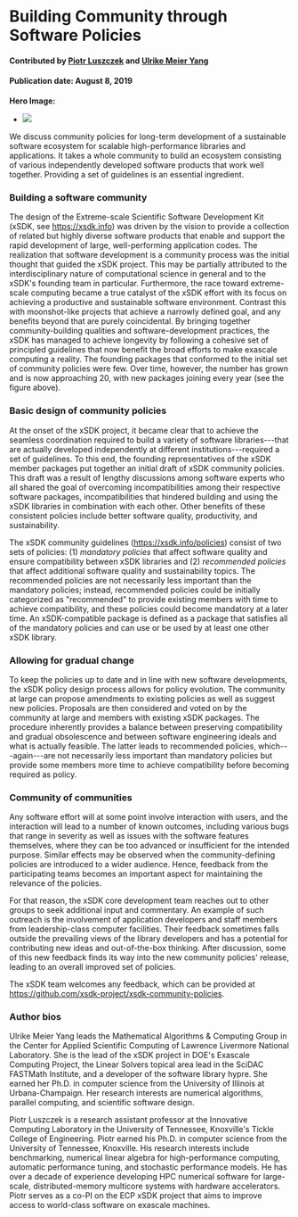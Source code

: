 # Building Community through Software Policies

#### Contributed by [Piotr Luszczek](https://github.com/luszczek) and [Ulrike Meier Yang](https://github.com/ulrikeyang)

#### Publication date: August 8, 2019

**Hero Image:**

- <img src="https://github.com/betterscientificsoftware/images/raw/master/Blog_0819_xSDK_blueV3.png"/>

We discuss community policies for long-term development of a sustainable software ecosystem for scalable high-performance libraries and applications. It takes a whole community to build an ecosystem consisting of various independently developed software products that work well together. Providing a set of guidelines is an essential ingredient.

### Building a software community

The design of the Extreme-scale Scientific Software Development Kit (xSDK, see https://xsdk.info) was
driven by the vision to provide  a collection of related
but highly diverse software products that enable and support the rapid
development of large, well-performing application codes. The
realization that software development is a community process was the initial
thought that guided the xSDK project. This may be partially attributed to the
interdisciplinary nature of computational science in general and to the xSDK's
founding team in particular. Furthermore, the race toward extreme-scale
computing became a true catalyst of the xSDK effort with its focus on achieving
a productive and sustainable software environment. Contrast this with
moonshot-like projects that achieve a narrowly defined goal, and any benefits
beyond that are purely coincidental. By bringing together community-building
qualities and software-development practices, the xSDK has managed to achieve
longevity by following a cohesive set of principled guidelines that now benefit
the broad efforts to make exascale computing a reality. The founding
packages that conformed to the initial set of community policies were few. Over
time, however, the number has grown and is now approaching 20, with new packages
joining every year (see the figure above).

### Basic design of community policies

At the onset of the xSDK project, it became clear that to achieve the seamless
coordination required to build a variety of software libraries---that are actually
developed independently at different institutions---required a set of guidelines.
To this end, the founding representatives of the xSDK member packages put
together an initial draft of xSDK community policies. This draft was a
result of lengthy discussions among software experts who all shared the goal of
overcoming incompatibilities among their respective software packages, 
incompatibilities that hindered building and using the xSDK libraries in
combination with each other. Other benefits of these consistent policies include
better software quality, productivity, and sustainability.

The xSDK community guidelines (https://xsdk.info/policies) consist of two sets
of policies: (1) *mandatory policies* that affect software quality and ensure
compatibility between xSDK libraries and (2) *recommended policies* that affect
additional software quality and sustainability topics. The recommended policies
are not necessarily less important than the mandatory policies; instead,
recommended policies could be initially categorized as "recommended" to provide
existing members with time to achieve compatibility, and these policies could
become mandatory at a later time. An xSDK-compatible package is defined as a
package that satisfies all of the mandatory policies and can use or be used by at least
one other xSDK library.

### Allowing for gradual change

To keep the policies up to date and in line with new software developments, the
xSDK policy design process allows for policy evolution. The community at large
can propose amendments to existing policies as well as suggest new
policies. Proposals are then considered and voted on by the community at large
and members with existing xSDK packages. The procedure inherently provides a
balance between preserving compatibility and gradual obsolescence and between
software engineering ideals and what is actually feasible. The latter leads to
recommended policies, which---again---are not necessarily less important than
mandatory policies but provide some members more time to achieve
compatibility before becoming required as policy.

### Community of communities

Any software effort will at some point involve interaction with users, and the
interaction will lead to a number of known outcomes, including various
bugs that range in severity as well as issues with the software features
themselves, where they can be too advanced or insufficient for the intended
purpose. Similar effects may be observed when the community-defining policies
are introduced to a wider audience. Hence,  feedback from the participating
teams becomes an important aspect for maintaining the relevance of the policies.

For that reason, the xSDK core development team reaches out to other groups to
seek additional input and commentary. An example of such outreach is the
involvement of application developers and staff members from leadership-class
computer facilities. Their feedback sometimes falls outside the prevailing views
of the library developers and has a potential for contributing new ideas and
out-of-the-box thinking. After discussion, some of this new feedback finds its way into the new community
policies' release, leading to an overall improved set of policies.

The xSDK team welcomes any feedback, which can be provided at
https://github.com/xsdk-project/xsdk-community-policies.

### Author bios

Ulrike Meier Yang leads the Mathematical Algorithms & Computing Group in the
Center for Applied Scientific Computing of Lawrence Livermore National
Laboratory. She is the lead of the xSDK project in DOE's Exascale Computing
Project, the Linear Solvers topical area lead in the SciDAC FASTMath Institute,
and a developer of the software library hypre. She earned her Ph.D. in computer
science from the University of Illinois at Urbana-Champaign. Her research
interests are numerical algorithms, parallel computing, and scientific software
design.

Piotr Luszczek is a research assistant professor at the Innovative Computing
Laboratory in the University of Tennessee, Knoxville's Tickle College of
Engineering. Piotr earned his Ph.D. in computer science from the University of
Tennessee, Knoxville. His research interests include benchmarking, numerical
linear algebra for high-performance computing, automatic performance tuning,
and stochastic performance models. He has over a decade of experience
developing HPC numerical software for large-scale, distributed-memory multicore
systems with hardware accelerators. Piotr serves as a co-PI on the ECP xSDK
project that aims to improve access to world-class software on exascale
machines.

<!---
Publish: preview
Categories: Collaboration
Topics: projects and organizations
Tags: bssw-blog-article
Level: 2
Prerequisites: default
Aggregate: none
--->
